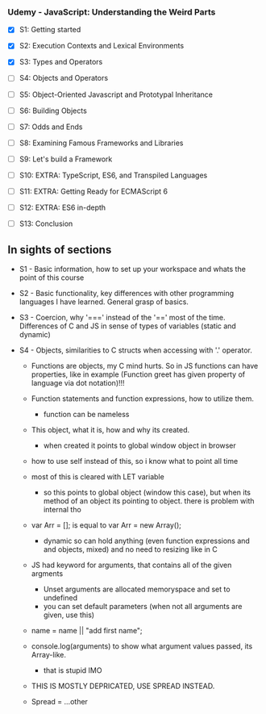 ### Udemy - JavaScript: Understanding the Weird Parts

- [x] S1: Getting started
- [x] S2: Execution Contexts and Lexical Environments
- [x] S3: Types and Operators
- [ ] S4: Objects and Operators
- [ ] S5: Object-Oriented Javascript and Prototypal Inheritance
- [ ] S6: Building Objects
- [ ] S7: Odds and Ends
- [ ] S8: Examining Famous Frameworks and Libraries
- [ ] S9: Let's build a Framework
- [ ] S10: EXTRA: TypeScript, ES6, and Transpiled Languages
- [ ] S11: EXTRA: Getting Ready for ECMAScript 6
- [ ] S12: EXTRA: ES6 in-depth
- [ ] S13: Conclusion


## In sights of sections

* S1 - Basic information, how to set up your workspace and whats the point of this course

* S2 - Basic functionality, key differences with other programming languages I have learned. General grasp of basics.

* S3 -  Coercion, why '===' instead of the '==' most of the time.
Differences of C and JS in sense of types of variables (static and dynamic)

* S4 - Objects, similarities to C structs when accessing with '.' operator.

    - Functions are objects, my C mind hurts. So in JS functions can have properties, like in example (Function greet has given property of language via dot notation)!!!

    - Function statements and function expressions, how to utilize them.
        - function can be nameless

    - This object, what it is, how and why its created.
        - when created it points to global window object in browser
    - how to use self instead of this, so i know what to point all time
    - most of this is cleared with LET variable
        - so this points to global object (window this case), but when its method of an object its pointing to object. there is problem with internal tho

    - var Arr = []; is equal to var Arr = new Array();
        - dynamic so can hold anything (even function expressions and and objects, mixed) and no need to resizing like in C

    - JS had keyword for arguments, that contains all of the given argments
        - Unset arguments are allocated memoryspace and set to undefined
        - you can set default parameters (when not all arguments are given, use this)
    - name = name || "add first name";
    - console.log(arguments) to show what argument values passed, its Array-like.
        - that is stupid IMO
    - THIS IS MOSTLY DEPRICATED, USE SPREAD INSTEAD.
    - Spread = ...other


